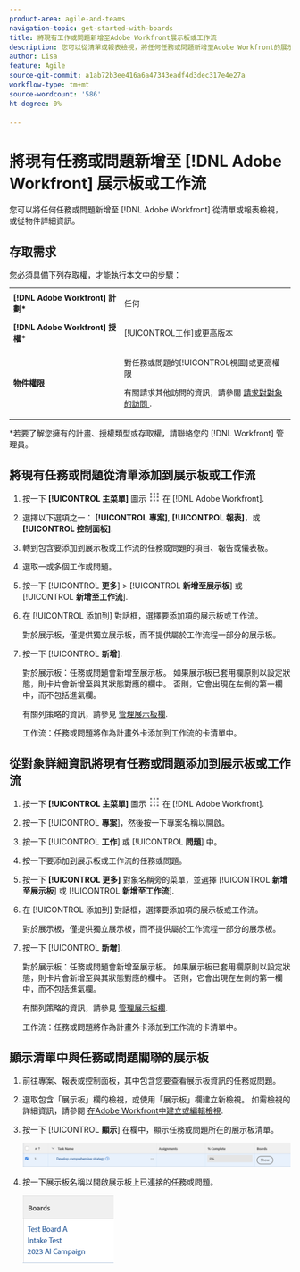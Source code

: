 ```yaml
---
product-area: agile-and-teams
navigation-topic: get-started-with-boards
title: 將現有工作或問題新增至Adobe Workfront展示板或工作流
description: 您可以從清單或報表檢視，將任何任務或問題新增至Adobe Workfront的展示板。
author: Lisa
feature: Agile
source-git-commit: a1ab72b3ee416a6a47343eadf4d3dec317e4e27a
workflow-type: tm+mt
source-wordcount: '586'
ht-degree: 0%

---
```


# 將現有任務或問題新增至 [!DNL Adobe Workfront] 展示板或工作流

您可以將任何任務或問題新增至 [!DNL Adobe Workfront] 從清單或報表檢視，或從物件詳細資訊。

## 存取需求

您必須具備下列存取權，才能執行本文中的步驟：

<table style="table-layout:auto">
 <col>
 <col>
 <tbody>
  <tr>
   <td role="rowheader"><strong>[!DNL Adobe Workfront] 計劃*</strong></td>
   <td> <p>任何</p> </td>
  </tr>
  <tr>
   <td role="rowheader"><strong>[!DNL Adobe Workfront] 授權*</strong></td>
   <td> <p>[!UICONTROL工作]或更高版本</p> </td>
  </tr>
  <tr>
   <td role="rowheader"><strong>物件權限</strong></td>
   <td> <p>對任務或問題的[!UICONTROL視圖]或更高權限</p> <p>有關請求其他訪問的資訊，請參閱 <a href="/help/quicksilver/workfront-basics/grant-and-request-access-to-objects/request-access.md" class="MCXref xref">請求對對象的訪問 </a>.</p> </td>
  </tr>
 </tbody>
</table>

&#42;若要了解您擁有的計畫、授權類型或存取權，請聯絡您的 [!DNL Workfront] 管理員。

## 將現有任務或問題從清單添加到展示板或工作流

1. 按一下 **[!UICONTROL 主菜單]** 圖示 ![](assets/main-menu-icon.png) 在 [!DNL Adobe Workfront].
1. 選擇以下選項之一： **[!UICONTROL 專案]**, **[!UICONTROL 報表]**，或 **[!UICONTROL 控制面板]**.
1. 轉到包含要添加到展示板或工作流的任務或問題的項目、報告或儀表板。
1. 選取一或多個工作或問題。
1. 按一下 [!UICONTROL **更多**] > [!UICONTROL **新增至展示板**] 或 [!UICONTROL **新增至工作流**].
1. 在 [!UICONTROL 添加到] 對話框，選擇要添加項的展示板或工作流。

   對於展示板，僅提供獨立展示板，而不提供屬於工作流程一部分的展示板。

1. 按一下 [!UICONTROL **新增**].

   對於展示板：任務或問題會新增至展示板。 如果展示板已套用欄原則以設定狀態，則卡片會新增至與其狀態對應的欄中。 否則，它會出現在左側的第一欄中，而不包括進氣欄。

   有關列策略的資訊，請參見 [管理展示板欄](/help/quicksilver/agile/get-started-with-boards/manage-board-columns.md).

   工作流：任務或問題將作為計畫外卡添加到工作流的卡清單中。

## 從對象詳細資訊將現有任務或問題添加到展示板或工作流

1. 按一下 **[!UICONTROL 主菜單]** 圖示 ![](assets/main-menu-icon.png) 在 [!DNL Adobe Workfront].
1. 按一下 [!UICONTROL **專案**]，然後按一下專案名稱以開啟。
1. 按一下 [!UICONTROL **工作**] 或 [!UICONTROL **問題**] 中。
1. 按一下要添加到展示板或工作流的任務或問題。
1. 按一下 **[!UICONTROL 更多]** 對象名稱旁的菜單，並選擇 [!UICONTROL **新增至展示板**] 或 [!UICONTROL **新增至工作流**].
1. 在 [!UICONTROL 添加到] 對話框，選擇要添加項的展示板或工作流。

   對於展示板，僅提供獨立展示板，而不提供屬於工作流程一部分的展示板。

1. 按一下 [!UICONTROL **新增**].

   對於展示板：任務或問題會新增至展示板。 如果展示板已套用欄原則以設定狀態，則卡片會新增至與其狀態對應的欄中。 否則，它會出現在左側的第一欄中，而不包括進氣欄。

   有關列策略的資訊，請參見 [管理展示板欄](/help/quicksilver/agile/get-started-with-boards/manage-board-columns.md).

   工作流：任務或問題將作為計畫外卡添加到工作流的卡清單中。

## 顯示清單中與任務或問題關聯的展示板

1. 前往專案、報表或控制面板，其中包含您要查看展示板資訊的任務或問題。
1. 選取包含「展示板」欄的檢視，或使用「展示板」欄建立新檢視。
如需檢視的詳細資訊，請參閱 [在Adobe Workfront中建立或編輯檢視](/help/quicksilver/reports-and-dashboards/reports/reporting-elements/create-edit-views.md).
1. 按一下 [!UICONTROL **顯示**] 在欄中，顯示任務或問題所在的展示板清單。

   ![在欄中顯示展示板](assets/show-boards-in-column.png)

1. 按一下展示板名稱以開啟展示板上已連接的任務或問題。

   ![選擇展示板](assets/select-board-in-column.png)
